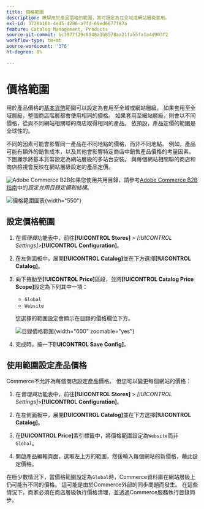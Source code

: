 ```yaml
---
title: 價格範圍
description: 瞭解用於產品價格的範圍，其可設定為在全域或網站層級套用。
exl-id: 3726b16b-4ed5-4286-a7fd-69ed6677f87a
feature: Catalog Management, Products
source-git-commit: bc3977f29c8048a1b8578aa21fa55fa1a4d903f2
workflow-type: tm+mt
source-wordcount: '376'
ht-degree: 0%

---
```


# 價格範圍

用於產品價格的[基本貨幣](../stores-purchase/currency-configuration.md)範圍可以設定為套用至全域或網站層級。 如果套用至全域層級，整個商店階層都會使用相同的價格。 如果套用至網站層級，則會以不同價格，從與不同網站相關聯的商店取得相同的產品。 依預設，產品定價的範圍是全球性的。

不同的因素可能會影響同一產品在不同地點的價格，而非不同地點。 例如，產品可能有額外的銷售成本，以及其他會影響特定商店中銷售產品價格的考量因素。 下圖顯示將基本貨幣設定為網站層級的多站台安裝。 與每個網站相關聯的商店和商店檢視會反映在網站層級設定的產品定價。

![Adobe Commerce B2B](../assets/b2b.svg)如果您使用共用目錄，請參考[Adobe Commerce B2B指南](../b2b/catalog-shared-pricing-structure.md)中的&#x200B;_設定共用目錄定價和結構_。

![價格範圍圖表](./assets/catalog-price-scope.svg){width="550"}

## 設定價格範圍

1. 在&#x200B;_管理員_&#x200B;功能表中，前往&#x200B;**[!UICONTROL Stores]** > _[!UICONTROL Settings]_>**[!UICONTROL Configuration]**。

1. 在左側面板中，展開&#x200B;**[!UICONTROL Catalog]**&#x200B;並在下方選擇&#x200B;**[!UICONTROL Catalog]**。

1. 向下捲動至&#x200B;**[!UICONTROL Price]**&#x200B;區段，並將&#x200B;**[!UICONTROL Catalog Price Scope]**&#x200B;設定為下列其中一項：

   - `Global`
   - `Website`

   您選擇的範圍設定會顯示在目錄的價格欄位下方。

   ![目錄價格範圍](./assets/catalog-price.png){width="600" zoomable="yes"}

1. 完成時，按一下&#x200B;**[!UICONTROL Save Config]**。

## 使用範圍設定產品價格

Commerce不允許為每個商店設定產品價格。 但您可以變更每個網站的價格：

1. 在&#x200B;_管理員_&#x200B;功能表中，前往&#x200B;**[!UICONTROL Stores]** > _[!UICONTROL Settings]_>**[!UICONTROL Configuration]**。

1. 在左側面板中，展開&#x200B;**[!UICONTROL Catalog]**&#x200B;並在下方選擇&#x200B;**[!UICONTROL Catalog]**。

1. 在&#x200B;**[!UICONTROL Price]**&#x200B;索引標籤中，將價格範圍設定為`Website`而非`Global`。

1. 開啟產品編輯頁面，選取左上方的範圍，然後輸入每個網站的新價格，藉此設定價格。

在極少數情況下，當價格範圍設定為`Global`時，Commerce資料庫在網站層級上仍可能有不同的價格。 這可能是由於Commerce外部的同步問題而發生。 在這些情況下，商家必須在商店層級執行價格清理，並透過Commerce服務執行目錄同步。